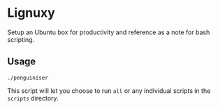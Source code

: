 Lignuxy
======

Setup an Ubuntu box for productivity and reference as a note for bash scripting.

Usage
-----
```
./penguiniser
```

This script will let you choose to run `all` or any individual scripts in the `scripts`
directory.
